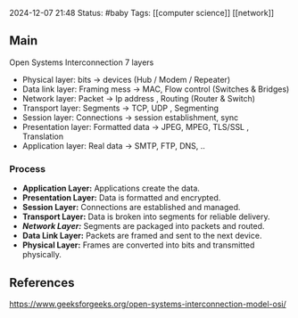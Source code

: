 2024-12-07 21:48
Status: #baby
Tags: [[computer science]] [[network]]
## Main

Open Systems Interconnection
7 layers
- Physical layer: bits -> devices (Hub / Modem / Repeater)
- Data link layer: Framing mess -> MAC, Flow control (Switches & Bridges)
- Network layer: Packet -> Ip address , Routing (Router & Switch)
- Transport layer: Segments -> TCP, UDP , Segmenting
- Session layer: Connections -> session establishment, sync
- Presentation layer: Formatted data -> JPEG, MPEG, TLS/SSL , Translation
- Application layer: Real data -> SMTP, FTP, DNS, ..

### Process
- ****Application Layer:**** Applications create the data.
- ****Presentation Layer:**** Data is formatted and encrypted.
- ****Session Layer:**** Connections are established and managed.
- ****Transport Layer:**** Data is broken into segments for reliable delivery.
- ***Network Layer:*** Segments are packaged into packets and routed.
- ****Data Link Layer:**** Packets are framed and sent to the next device.
- ****Physical Layer:**** Frames are converted into bits and transmitted physically.
## References
https://www.geeksforgeeks.org/open-systems-interconnection-model-osi/
